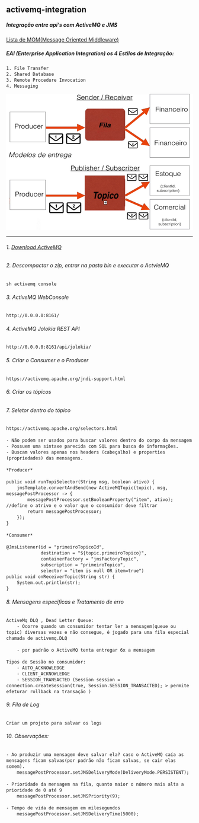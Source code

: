 ## activemq-integration
##### Integração entre api's com ActiveMQ e JMS
[Lista de MOM(Message Oriented Middleware)](https://en.wikipedia.org/wiki/Message_broker)
##### EAI (Enterprise Application Integration) os 4 Estilos de Integração:
    1. File Transfer
    2. Shared Database
    3. Remote Procedure Invocation
    4. Messaging

![Diagrama](modelo.png)
    
<hr></hr>

###### 1. [Download ActiveMQ](https://activemq.apache.org/components/classic/download/)
###### 2. Descompactar o zip, entrar na pasta bin e executar o ActvieMQ
    sh activemq console 
###### 3. ActiveMQ WebConsole
    http://0.0.0.0:8161/
###### 4. ActiveMQ Jolokia REST API 
    http://0.0.0.0:8161/api/jolokia/
###### 5. Criar o Consumer e o Producer
	https://activemq.apache.org/jndi-support.html
###### 6. Criar os tópicos
    
###### 7. Seletor dentro do tópico
    https://activemq.apache.org/selectors.html

    - Não podem ser usados para buscar valores dentro do corpo da mensagem
    - Possuem uma sintaxe parecida com SQL para busca de informações.
    - Buscam valores apenas nos headers (cabeçalho) e properties (propriedades) das mensagens.

	*Producer*

	public void runTopiSelector(String msg, boolean ativo) {
		jmsTemplate.convertAndSend(new ActiveMQTopic(topic), msg, messagePostProcessor -> {
			messagePostProcessor.setBooleanProperty("item", ativo); //define o atrivo e o valor que o consumidor deve filtrar
			return messagePostProcessor;
		});
	}

	*Consumer*

	@JmsListener(id = "primeiroTopicoId",
                 destination = "${topic.primeiroTopico}",
                 containerFactory = "jmsFactoryTopic",
                 subscription = "primeiroTopico",
                 selector = "item is null OR item=true")
    public void onReceiverTopic(String str) {
        System.out.println(str);
    }

###### 8. Mensagens especificas e Tratamento de erro
    ActiveMq DLQ , Dead Letter Queue:
        - Ocorre quando um consumidor tentar ler a mensagem(queue ou topic) diversas vezes e não consegue, é jogado para uma fila especial chamada de activemq.DLQ

        - por padrão o ActiveMQ tenta entregar 6x a mensagem

    Tipos de Sessão no consumidor:
        - AUTO_ACKNOWLEDGE
        - CLIENT_ACKNOWLEDGE
        - SESSION_TRANSACTED (Session session = connection.createSession(true, Session.SESSION_TRANSACTED); > permite efeturar rollback na transação )

###### 9. Fila de Log
    Criar um projeto para salvar os logs

###### 10. Observações:
    - Ao produzir uma mensagem deve salvar ela? caso o ActiveMQ caía as mensagens ficam salvas(por padrão não ficam salvas, se cair elas somem).
        messagePostProcessor.setJMSDeliveryMode(DeliveryMode.PERSISTENT);

    - Prioridade da mensagem na fila, quanto maior o número mais alta a prioridade de 0 até 9
        messagePostProcessor.setJMSPriority(9);

    - Tempo de vida de mensagem em milesegundos
        messagePostProcessor.setJMSDeliveryTime(5000);





